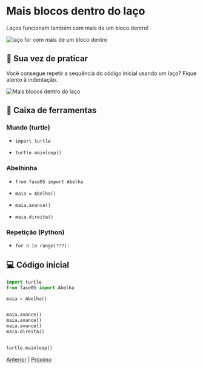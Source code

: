 # Mais blocos dentro do laço

Laços funcionam também com mais de um bloco dentro!

![laço for com mais de um bloco dentro](for.png "laço for com mais de um bloco dentro")


## 🐝 Sua vez de praticar

Você consegue repetir a sequência do código inicial usando um laço?
Fique atento à indentação.

![Mais blocos dentro do laço](cenario_05.png "Mais blocos dentro do laço")


## 🧰 Caixa de ferramentas

### Mundo (turtle)

- `import turtle`

- `turtle.mainloop()`

### Abelhinha

- `from fase05 import Abelha`

- `maia = Abelha()`

- `maia.avance()`

- `maia.direita()`

### Repetição (Python)

- `for n in range(???):`


## 💻 Código inicial

```python
import turtle
from fase05 import Abelha

maia = Abelha()


maia.avance()
maia.avance()
maia.avance()
maia.direita()


turtle.mainloop()

```

[Anterior](../fase04/README.md) | [Próximo](../fase06/README.md)